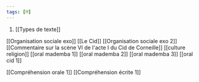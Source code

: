 ```yaml
---
tags: [M] 
---
```


1. [[Types de texte]]


[[Organisation sociale exo]]
[[Le Cid]]
[[Organisation sociale exo 2]]
[[Commentaire sur la scène VI de l'acte I du Cid de Corneille]]
[[culture religion]]
[[oral mademba 1]]
[[oral mademba 2]]
[[oral mademba 3]]
[[oral cid 1]]

[[Compréhension orale 1]]
[[Compréhension écrite 1]]

